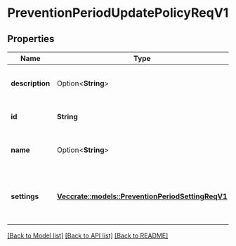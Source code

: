 # PreventionPeriodUpdatePolicyReqV1

## Properties

Name | Type | Description | Notes
------------ | ------------- | ------------- | -------------
**description** | Option<**String**> | The new description to assign to the policy | [optional]
**id** | **String** | The id of the policy to update | 
**name** | Option<**String**> | The new name to assign to the policy | [optional]
**settings** | [**Vec<crate::models::PreventionPeriodSettingReqV1>**](prevention.SettingReqV1.md) | A collection of prevention policy settings to update | 

[[Back to Model list]](../README.md#documentation-for-models) [[Back to API list]](../README.md#documentation-for-api-endpoints) [[Back to README]](../README.md)


